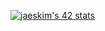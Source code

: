 

[![jaeskim's 42 stats](https://badge42.herokuapp.com/api/stats/imabid?darkmode=true&cursus=C%20Piscine)](https://github.com/JaeSeoKim/badge42)

